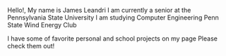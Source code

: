 Hello!, My name is James Leandri
I am currently a senior at the Pennsylvania State University
I am studying Computer Engineering
Penn State Wind Energy Club

I have some of favorite personal and school projects on my page
Please check them out!
